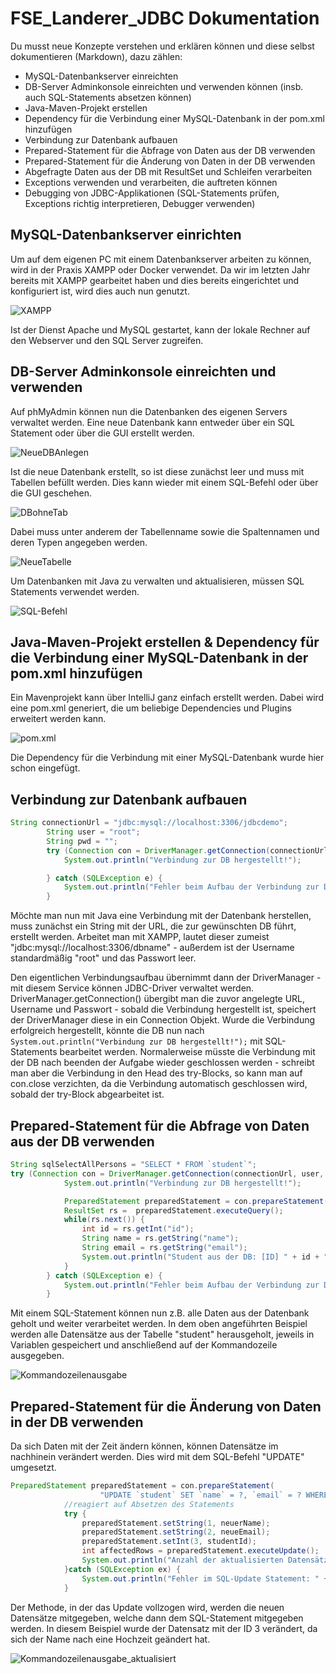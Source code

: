 # FSE_Landerer_JDBC Dokumentation

Du musst neue Konzepte verstehen und erklären können und diese selbst dokumentieren
(Markdown), dazu zählen:
* MySQL-Datenbankserver einreichten
* DB-Server Adminkonsole einreichten und verwenden können (insb. auch SQL-Statements
absetzen können)
* Java-Maven-Projekt erstellen
* Dependency für die Verbindung einer MySQL-Datenbank in der pom.xml hinzufügen
* Verbindung zur Datenbank aufbauen
* Prepared-Statement für die Abfrage von Daten aus der DB verwenden
* Prepared-Statement für die Änderung von Daten in der DB verwenden
* Abgefragte Daten aus der DB mit ResultSet und Schleifen verarbeiten
* Exceptions verwenden und verarbeiten, die auftreten können
* Debugging von JDBC-Applikationen (SQL-Statements prüfen, Exceptions richtig interpretieren,
Debugger verwenden)

## MySQL-Datenbankserver einrichten

Um auf dem eigenen PC mit einem Datenbankserver arbeiten zu können, wird in der Praxis XAMPP oder Docker verwendet. Da wir im letzten Jahr bereits mit XAMPP gearbeitet haben und dies bereits eingerichtet und konfiguriert ist, wird dies auch nun genutzt. 

![XAMPP](Bilder/XAMPP.jpg)

Ist der Dienst Apache und MySQL gestartet, kann der lokale Rechner auf den Webserver und den SQL Server zugreifen.

## DB-Server Adminkonsole einreichten und verwenden

Auf phMyAdmin können nun die Datenbanken des eigenen Servers verwaltet werden. Eine neue Datenbank kann entweder über ein SQL Statement oder über die GUI erstellt werden. 

![NeueDBAnlegen](Bilder/NeueDB.jpg)

Ist die neue Datenbank erstellt, so ist diese zunächst leer und muss mit Tabellen befüllt werden. Dies kann wieder mit einem SQL-Befehl oder über die GUI geschehen.

![DBohneTab](Bilder/DBohneTab.jpg)

Dabei muss unter anderem der Tabellenname sowie die Spaltennamen und deren Typen angegeben werden. 

![NeueTabelle](Bilder/NeueTabelle.jpg)

Um Datenbanken mit Java zu verwalten und aktualisieren, müssen SQL Statements verwendet werden. 

![SQL-Befehl](Bilder/SQL-Befehl.jpg)

## Java-Maven-Projekt erstellen & Dependency für die Verbindung einer MySQL-Datenbank in der pom.xml hinzufügen

Ein Mavenprojekt kann über IntelliJ ganz einfach erstellt werden. Dabei wird eine pom.xml generiert, die um beliebige Dependencies und Plugins erweitert werden kann.

![pom.xml](Bilder/IntelliJ_pomxml.jpg)

Die Dependency für die Verbindung mit einer MySQL-Datenbank wurde hier schon eingefügt.

## Verbindung zur Datenbank aufbauen

````java
String connectionUrl = "jdbc:mysql://localhost:3306/jdbcdemo";
        String user = "root";
        String pwd = "";
        try (Connection con = DriverManager.getConnection(connectionUrl, user, pwd)){
            System.out.println("Verbindung zur DB hergestellt!");

        } catch (SQLException e) {
            System.out.println("Fehler beim Aufbau der Verbindung zur DB: \n" + e.getMessage());
        }
````

Möchte man nun mit Java eine Verbindung mit der Datenbank herstellen, muss zunächst ein String mit der URL, die zur gewünschten DB führt, erstellt werden. Arbeitet man mit XAMPP, lautet dieser zumeist "jdbc:mysql://localhost:3306/dbname" - außerdem ist der Username standardmäßig "root" und das Passwort leer.

Den eigentlichen Verbindungsaufbau übernimmt dann der DriverManager - mit diesem Service können JDBC-Driver verwaltet werden. DriverManager.getConnection() übergibt man die zuvor angelegte URL, Username und Passwort - sobald die Verbindung hergestellt ist, speichert der DriverManager diese in ein Connection Objekt. Wurde die Verbindung erfolgreich hergestellt, könnte die DB nun nach ````System.out.println("Verbindung zur DB hergestellt!");```` mit SQL-Statements bearbeitet werden.
Normalerweise müsste die Verbindung mit der DB nach beenden der Aufgabe wieder geschlossen werden - schreibt man aber die Verbindung in den Head des try-Blocks, so kann man auf con.close verzichten, da die Verbindung automatisch geschlossen wird, sobald der try-Block abgearbeitet ist.

## Prepared-Statement für die Abfrage von Daten aus der DB verwenden

````java
String sqlSelectAllPersons = "SELECT * FROM `student`";
try (Connection con = DriverManager.getConnection(connectionUrl, user, pwd)){
            System.out.println("Verbindung zur DB hergestellt!");

            PreparedStatement preparedStatement = con.prepareStatement(sqlSelectAllPersons);
            ResultSet rs =  preparedStatement.executeQuery();
            while(rs.next()) {
                int id = rs.getInt("id");
                String name = rs.getString("name");
                String email = rs.getString("email");
                System.out.println("Student aus der DB: [ID] " + id + " [NAME] " + name + " [EMAIL] " + email);
            }
        } catch (SQLException e) {
            System.out.println("Fehler beim Aufbau der Verbindung zur DB: \n" + e.getMessage());
        }
````
Mit einem SQL-Statement können nun z.B. alle Daten aus der Datenbank geholt und weiter verarbeitet werden. In dem oben angeführten Beispiel werden alle Datensätze aus der Tabelle "student" herausgeholt, jeweils in Variablen gespeichert und anschließend auf der Kommandozeile ausgegeben.

![Kommandozeilenausgabe](Bilder/IntelliJ_sout.jpg)

## Prepared-Statement für die Änderung von Daten in der DB verwenden

Da sich Daten mit der Zeit ändern können, können Datensätze im nachhinein verändert werden. Dies wird mit dem SQL-Befehl "UPDATE" umgesetzt.

````java
PreparedStatement preparedStatement = con.prepareStatement(
                    "UPDATE `student` SET `name` = ?, `email` = ? WHERE `student`.`id` = ?");
            //reagiert auf Absetzen des Statements
            try {
                preparedStatement.setString(1, neuerName);
                preparedStatement.setString(2, neueEmail);
                preparedStatement.setInt(3, studentId);
                int affectedRows = preparedStatement.executeUpdate();
                System.out.println("Anzahl der aktualisierten Datensätze: " + affectedRows);
            }catch (SQLException ex) {
                System.out.println("Fehler im SQL-Update Statement: " + ex.getMessage());
            }
````
Der Methode, in der das Update vollzogen wird, werden die neuen Datensätze mitgegeben, welche dann dem SQL-Statement mitgegeben werden. In diesem Beispiel wurde der Datensatz mit der ID 3 verändert, da sich der Name nach eine Hochzeit geändert hat.

![Kommandozeilenausgabe_aktualisiert](Bilder/IntelliJ_sout_aktualisiert.jpg)